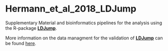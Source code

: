 # Hermann_et_al_2018_LDJump
Supplementary Material and bioinformatics pipelines for the analysis using the R-package [**LDJump**](<https://github.com/PhHermann/LDJump>).

More information on the data managment for the validation of [**LDJump**](<https://github.com/PhHermann/LDJump>) can be found [here](./PopIndFiles/Readme_Pop.md). 
